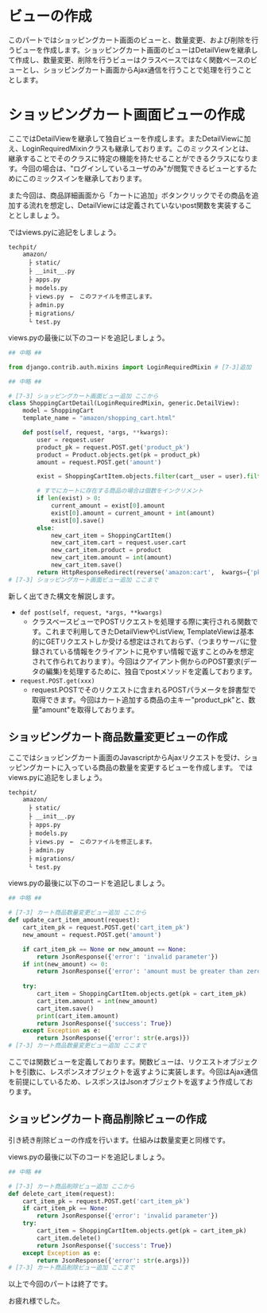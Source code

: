 # ビューの作成
このパートではショッピングカート画面のビューと、数量変更、および削除を行うビューを作成します。ショッピングカート画面のビューはDetailViewを継承して作成し、数量変更、削除を行うビューはクラスベースではなく関数ペースのビューとし、ショッピングカート画面からAjax通信を行うことで処理を行うこととします。

# ショッピングカート画面ビューの作成
ここではDetailViewを継承して独自ビューを作成します。またDetailViewに加え、LoginRequiredMixinクラスも継承しております。このミックスインとは、継承することでそのクラスに特定の機能を持たせることができるクラスになります。今回の場合は、"ログインしているユーザのみ"が閲覧できるビューとするためにこのミックスインを継承しております。


また今回は、商品詳細画面から「カートに追加」ボタンクリックでその商品を追加する流れを想定し、DetailViewには定義されていないpost関数を実装することとしましょう。

ではviews.pyに追記をしましょう。
```
techpit/
    amazon/
    　├ static/
    　├ __init__.py
    　├ apps.py
    　├ models.py
    　├ views.py　←　このファイルを修正します。
    　├ admin.py
    　├ migrations/
    　└ test.py
```
views.pyの最後に以下のコードを追記しましょう。

```py
## 中略 ##

from django.contrib.auth.mixins import LoginRequiredMixin # [7-3]追加

## 中略 ##

# [7-3] ショッピングカート画面ビュー追加 ここから
class ShoppingCartDetail(LoginRequiredMixin, generic.DetailView):
    model = ShoppingCart
    template_name = "amazon/shopping_cart.html"

    def post(self, request, *args, **kwargs):
        user = request.user
        product_pk = request.POST.get('product_pk')
        product = Product.objects.get(pk = product_pk)
        amount = request.POST.get('amount')

        exist = ShoppingCartItem.objects.filter(cart__user = user).filter(product = product)

        # すでにカートに存在する商品の場合は個数をインクリメント
        if len(exist) > 0:
            current_amount = exist[0].amount
            exist[0].amount = current_amount + int(amount)
            exist[0].save()
        else:
            new_cart_item = ShoppingCartItem()
            new_cart_item.cart = request.user.cart
            new_cart_item.product = product
            new_cart_item.amount = int(amount)
            new_cart_item.save()
        return HttpResponseRedirect(reverse('amazon:cart',  kwargs={'pk': self.get_object().pk}))
# [7-3] ショッピングカート画面ビュー追加 ここまで
```

新しく出てきた構文を解説します。
* `def post(self, request, *args, **kwargs)`
    * クラスベースビューでPOSTリクエストを処理する際に実行される関数です。これまで利用してきたDetailViewやListView, TemplateViewは基本的にGETリクエストしか受ける想定はされておらず、（つまりサーバに登録されている情報をクライアントに見やすい情報で返すことのみを想定されて作られております）。今回はクアイアント側からのPOST要求(データの編集)を処理するために、独自でpostメソッドを定義しております。  
* `request.POST.get(xxx)`
    * request.POSTでそのリクエストに含まれるPOSTパラメータを辞書型で取得できます。今回はカート追加する商品の主キー"product_pk"と、数量"amount"を取得しております。

## ショッピングカート商品数量変更ビューの作成
ここではショッピングカート画面のJavascriptからAjaxリクエストを受け、ショッピングカートに入っている商品の数量を変更するビューを作成します。
ではviews.pyに追記をしましょう。

```
techpit/
    amazon/
    　├ static/
    　├ __init__.py
    　├ apps.py
    　├ models.py
    　├ views.py　←　このファイルを修正します。
    　├ admin.py
    　├ migrations/
    　└ test.py
```

views.pyの最後に以下のコードを追記しましょう。

```py
## 中略 ##

# [7-3] カート商品数量変更ビュー追加 ここから
def update_cart_item_amount(request):
    cart_item_pk = request.POST.get('cart_item_pk')
    new_amount = request.POST.get('amount')

    if cart_item_pk == None or new_amount == None:
        return JsonResponse({'error': 'invalid parameter'})
    if int(new_amount) <= 0:
        return JsonResponse({'error': 'amount must be greater than zero'})
    
    try:
        cart_item = ShoppingCartItem.objects.get(pk = cart_item_pk)
        cart_item.amount = int(new_amount)
        cart_item.save()
        print(cart_item.amount)
        return JsonResponse({'success': True})
    except Exception as e:
        return JsonResponse({'error': str(e.args)})
# [7-3] カート商品数量変更ビュー追加 ここまで
```

ここでは関数ビューを定義しております。関数ビューは、リクエストオブジェクトを引数に、レスポンスオブジェクトを返すように実装します。今回はAjax通信を前提にしているため、レスポンスはJsonオブジェクトを返すよう作成しております。

## ショッピングカート商品削除ビューの作成
引き続き削除ビューの作成を行います。仕組みは数量変更と同様です。

views.pyの最後に以下のコードを追記しましょう。
```py
## 中略 ##

# [7-3] カート商品削除ビュー追加 ここから
def delete_cart_item(request):
    cart_item_pk = request.POST.get('cart_item_pk')
    if cart_item_pk == None:
        return JsonResponse({'error': 'invalid parameter'})
    try:
        cart_item = ShoppingCartItem.objects.get(pk = cart_item_pk)
        cart_item.delete()
        return JsonResponse({'success': True})
    except Exception as e:
        return JsonResponse({'error': str(e.args)})
# [7-3] カート商品削除ビュー追加 ここまで
```

以上で今回のパートは終了です。

お疲れ様でした。


